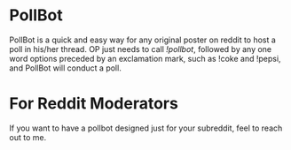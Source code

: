# PollBot

PollBot is a quick and easy way for any original poster on reddit to host a poll in his/her thread. OP just needs to call *!pollbot*, followed by any one word options preceded by an exclamation mark, such as !coke and !pepsi, and PollBot will conduct a poll.

# For Reddit Moderators

If you want to have a pollbot designed just for your subreddit, feel to reach out to me.